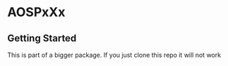 AOSPxXx
===========

Getting Started
---------------

This is part of a bigger package.
If you just clone this repo it will not work
